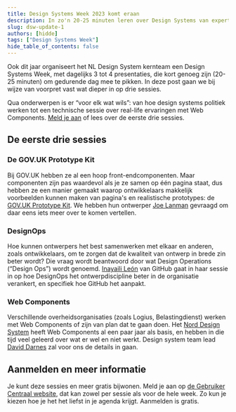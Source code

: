 ```yaml
---
title: Design Systems Week 2023 komt eraan
description: In zo'n 20-25 minuten leren over Design Systems van experts van bijvoorbeeld GOV.UK, GitHub en de Kamer van Koophandel? Net als vorig jaar organiseert het NL Design System kernteam een Design System Week.
slug: dsw-update-1
authors: [hidde]
tags: ["Design Systems Week"]
hide_table_of_contents: false
---
```


Ook dit jaar organiseert het NL Design System kernteam een Design Systems Week, met dagelijks 3 tot 4 presentaties, die kort genoeg zijn (20-25 minuten) om gedurende dag mee te pikken. In deze post gaan we bij wijze van voorpret vast wat dieper in op drie sessies.

<!--truncate-->

Qua onderwerpen is er “voor elk wat wils”: van hoe design systems politiek werken tot een technische sessie over real-life ervaringen met Web Components. [Meld je aan](https://www.gebruikercentraal.nl/agenda/design-systems-week-2023/#event-booking) of lees over de eerste drie sessies.

## De eerste drie sessies

### De GOV.UK Prototype Kit

Bij GOV.UK hebben ze al een hoop front-endcomponenten. Maar componenten zijn pas waardevol als je ze samen op één pagina staat, dus hebben ze een manier gemaakt waarop ontwikkelaars makkelijk voorbeelden kunnen maken van pagina's en realistische prototypes: de [GOV.UK Prototype Kit](https://prototype-kit.service.gov.uk/docs/). We hebben hun ontwerper [Joe Lanman](https://joelanman.com/) gevraagd om daar eens iets meer over te komen vertellen.

### DesignOps

Hoe kunnen ontwerpers het best samenwerken met elkaar en anderen, zoals ontwikkelaars, om te zorgen dat de kwaliteit van ontwerp in brede zin beter wordt? Die vraag wordt beantwoord door wat Design Operations (“Design Ops”) wordt genoemd. [Inayaili León](https://yaili.com/) van GitHub gaat in haar sessie in op hoe DesignOps het ontwerpdiscipline beter in de organisatie verankert, en specifiek hoe GitHub het aanpakt.

### Web Components

Verschillende overheidsorganisaties (zoals Logius, Belastingdienst) werken met Web Components of zijn van plan dat te gaan doen. Het [Nord Design System](https://nordhealth.design/) heeft Web Components al een paar jaar als basis, en hebben in die tijd veel geleerd over wat er wel en niet werkt. Design system team lead [David Darnes](https://darn.es/) zal voor ons de details in gaan.

## Aanmelden en meer informatie

Je kunt deze sessies en meer gratis bijwonen. Meld je aan op [de Gebruiker Centraal website](https://www.gebruikercentraal.nl/design-systems-week/), dat kan zowel per sessie als voor de hele week. Zo kun je kiezen hoe je het het liefst in je agenda krijgt. Aanmelden is gratis.
